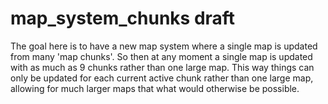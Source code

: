# map_system_chunks draft

The goal here is to have a new map system where a single map is updated from many 'map chunks'. So then at any moment a single map is updated with as much as 9 chunks rather than one large map. This way things can only be updated for each current active chunk rather than one large map, allowing for much larger maps that what would otherwise be possible.
